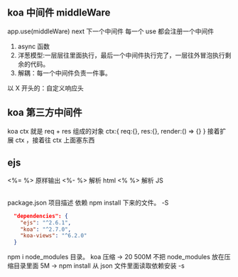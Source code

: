 ## koa 中间件 middleWare
app.use(middleWare)
next 下一个中间件
每一个 use 都会注册一个中间件
1. async 函数
2. 洋葱模型:一层层往里面执行，最后一个中间件执行完了，一层往外冒泡执行剩余的代码。
3. 解耦：每一个中间件负责一件事。

以 X 开头的：自定义响应头


## koa 第三方中间件
koa ctx 就是 req + res 组成的对象
ctx:{
  req:{},
  res:{},
  render:() => {}
}
接着扩展 ctx ，接着往 ctx 上面塞东西


## ejs
<%=  %> 原样输出
<%- %> 解析 html
<% %> 解析 JS


## 
package.json 项目描述
依赖 npm install 下来的文件。
-S 
```json
  "dependencies": {
    "ejs": "^2.6.1",
    "koa": "^2.7.0",
    "koa-views": "^6.2.0"
  }
```
npm i node_modules 目录。
koa 压缩 -> 20 500M 
不把 node_modules 放在压缩目录里面 5M -> 
npm install 从 json 文件里面读取依赖安装 
-s

